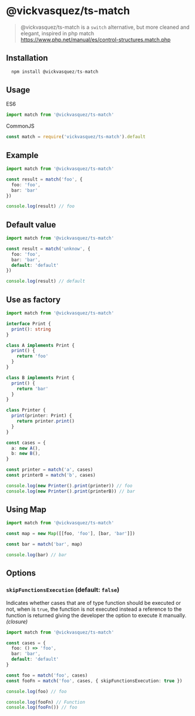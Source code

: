 # @vickvasquez/ts-match
> @vickvasquez/ts-match is a `switch` alternative, but more cleaned and elegant, inspired in php match https://www.php.net/manual/es/control-structures.match.php

## Installation
```ts
  npm install @vickvasquez/ts-match
```

## Usage
ES6
```ts
import match from '@vickvasquez/ts-match'
```
CommonJS

```ts
const match = require('vickvasquez/ts-match').default
```
## Example
```ts
import match from '@vickvasquez/ts-match'

const result = match('foo', {
  foo: 'foo',
  bar: 'bar'
})

console.log(result) // foo
```

## Default value
```ts
import match from '@vickvasquez/ts-match'

const result = match('unknow', {
  foo: 'foo',
  bar: 'bar',
  default: 'default'
})

console.log(result) // default
```

## Use as factory

```ts
import match from '@vickvasquez/ts-match'

interface Print {
  print(): string
}

class A implements Print {
  print() {
    return 'foo'
  }
}

class B implements Print {
  print() {
    return 'bar'
  }
}

class Printer {
  print(printer: Print) {
    return printer.print()
  }
}

const cases = {
  a: new A(),
  b: new B(),
}

const printer = match('a', cases)
const printerB = match('b', cases)

console.log(new Printer().print(printer)) // foo
console.log(new Printer().print(printerB)) // bar
```

## Using Map

```ts
import match from '@vickvasquez/ts-match'

const map = new Map([[foo, 'foo'], [bar, 'bar']])

const bar = match('bar', map)

console.log(bar) // bar
```

## Options
### `skipFunctionsExecution` (default: `false`)
Indicates whether cases that are of type function should be executed or not, when is `true`, the function is not executed instead a reference to the function is returned giving the developer the option to execute it manually. *(closure)*

```ts
import match from '@vickvasquez/ts-match'

const cases = {
  foo: () => 'foo',
  bar: 'bar',
  default: 'default'
}

const foo = match('foo', cases)
const fooFn = match('foo', cases, { skipFunctionsExecution: true })

console.log(foo) // foo

console.log(fooFn) // Function
console.log(fooFn()) // foo
```
